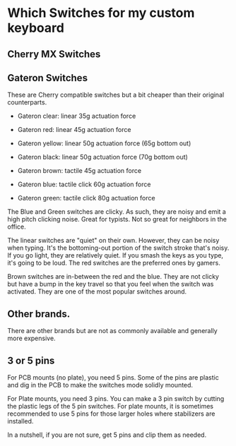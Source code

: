 # Which Switches for my custom keyboard

## Cherry MX Switches

## Gateron Switches
These are Cherry compatible switches but a bit cheaper than their original counterparts.
- Gateron clear: linear 35g actuation force
- Gateron red: linear 45g actuation force
- Gateron yellow: linear 50g actuation force (65g bottom out)
- Gateron black: linear 50g actuation force (70g bottom out)

- Gateron brown: tactile 45g actuation force

- Gateron blue: tactile click 60g actuation force
- Gateron green: tactile click 80g actuation force

The Blue and Green switches are clicky.  As such, they are noisy and emit a high pitch clicking noise.  Great for typists. Not so great for neighbors in the office.

The linear switches are "quiet" on their own.  However, they can be noisy when typing. It's the bottoming-out portion of the switch stroke that's noisy. If you go light, they are relatively quiet. If you smash the keys as you type, it's going to be loud.
The red switches are the preferred ones by gamers.

Brown switches are in-between the red and the blue.  They are not clicky but have a bump in the key travel so that you feel when the switch was activated.
They are one of the most popular switches around.

## Other brands.
There are other brands but are not as commonly available and generally more expensive.

## 3 or 5 pins

For PCB mounts (no plate), you need 5 pins.  Some of the pins are plastic and dig in the PCB to make the switches mode solidly mounted.

For Plate mounts, you need 3 pins.  You can make a 3 pin switch by cutting the plastic legs of the 5 pin switches.  For plate mounts, it is sometimes recommended to use 5 pins for those larger holes where stabilizers are installed. 

In a nutshell, if you are not sure, get 5 pins and clip them as needed.
